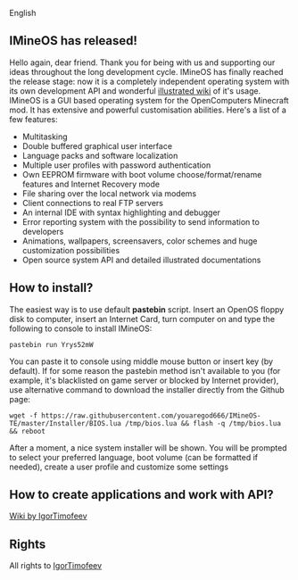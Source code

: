 English



## IMineOS has released!

Hello again, dear friend. Thank you for being with us and supporting our ideas throughout the long development cycle. IMineOS has finally reached the release stage: now it is a completely independent operating system with its own development API and wonderful [illustrated wiki](https://github.com/IgorTimofeev/MineOS/wiki) of it's usage. 
IMineOS is a GUI based operating system for the OpenComputers Minecraft mod. It has extensive and powerful customisation abilities.
Here's a list of a few features:

-   Multitasking
-   Double buffered graphical user interface
-   Language packs and software localization
-   Multiple user profiles with password authentication
-   Own EEPROM firmware with boot volume choose/format/rename features and Internet Recovery mode
-   File sharing over the local network via modems
-   Client connections to real FTP servers
-   An internal IDE with syntax highlighting and debugger
-   Error reporting system with the possibility to send information to developers
-   Animations, wallpapers, screensavers, color schemes and huge customization possibilities
-   Open source system API and detailed illustrated documentations

## How to install?

The easiest way is to use default **pastebin** script. Insert an OpenOS floppy disk to computer, insert an Internet Card, turn computer on and type the following to console to install IMineOS:

	pastebin run Yrys52mW

You can paste it to console using middle mouse button or insert key (by default). If for some reason the pastebin method isn't available to you (for example, it's blacklisted on game server or blocked by Internet provider), use alternative command to download the installer directly from the Github page:

	wget -f https://raw.githubusercontent.com/youaregod666/IMineOS-TE/master/Installer/BIOS.lua /tmp/bios.lua && flash -q /tmp/bios.lua && reboot

After a moment, a nice system installer will be shown. You will be prompted to select your preferred language, boot volume (can be formatted if needed), create a user profile and customize some settings

## How to create applications and work with API?

[Wiki by IgorTimofeev](https://github.com/IgorTimofeev/MineOS/wiki)

## Rights
 
 All rights to [IgorTimofeev](https://github.com/IgorTimofeev)
